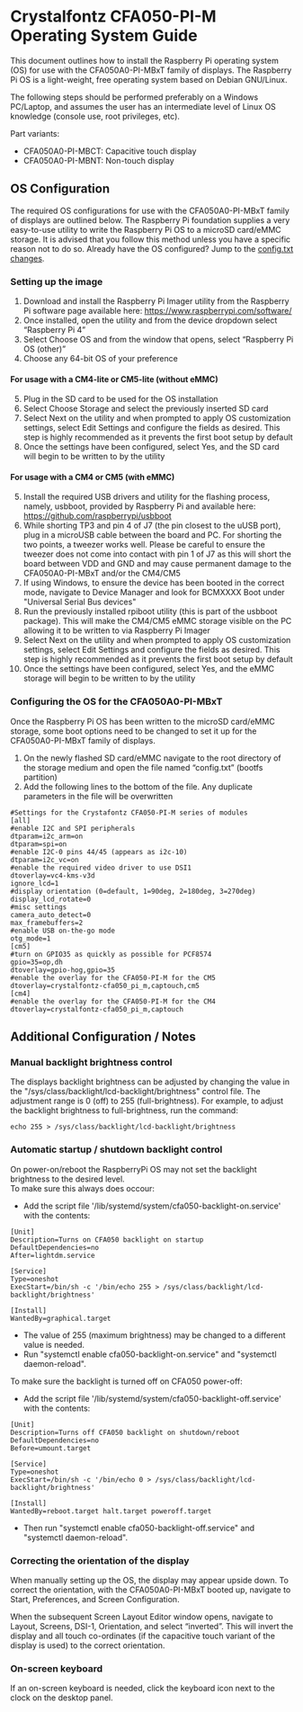 # Crystalfontz CFA050-PI-M Operating System Guide

This document outlines how to install the Raspberry Pi operating system (OS) for use with the CFA050A0-PI-MBxT family of displays.
The Raspberry Pi OS is a light-weight, free operating system based on Debian GNU/Linux.  

The following steps should be performed preferably on a Windows PC/Laptop, and assumes the user has an intermediate level of Linux OS knowledge (console use, root privileges, etc).  

Part variants:
+ CFA050A0-PI-MBCT: Capacitive touch display
+ CFA050A0-PI-MBNT: Non-touch display

## OS Configuration

The required OS configurations for use with the CFA050A0-PI-MBxT family of displays are outlined below. The Raspberry Pi foundation supplies a very easy-to-use utility to write the Raspberry Pi OS to a microSD card/eMMC storage.
It is advised that you follow this method unless you have a specific reason not to do so. Already have the OS configured? Jump to the [config.txt changes](#configuring-the-os-for-the-cfa050a0-pi-mbxt).

### Setting up the image

1. Download and install the Raspberry Pi Imager utility from the Raspberry Pi software page available here: https://www.raspberrypi.com/software/
2. Once installed, open the utility and from the device dropdown select “Raspberry Pi 4”
3. Select Choose OS and from the window that opens, select “Raspberry Pi OS (other)”
4. Choose any 64-bit OS of your preference

#### For usage with a CM4-lite or CM5-lite (without eMMC)
5.	Plug in the SD card to be used for the OS installation
6.  Select Choose Storage and select the previously inserted SD card
7.	Select Next on the utility and when prompted to apply OS customization settings, select Edit Settings and configure the fields as desired. This step is highly recommended as it prevents the first boot setup by default
8.	Once the settings have been configured, select Yes, and the SD card will begin to be written to by the utility

#### For usage with a CM4 or CM5 (with eMMC)
5.  Install the required USB drivers and utility for the flashing process, namely, usbboot, provided by Raspberry Pi and available here: https://github.com/raspberrypi/usbboot
6.  While shorting TP3 and pin 4 of J7 (the pin closest to the uUSB port), plug in a microUSB cable between the board and PC. For shorting the two points, a tweezer works well. Please be careful to ensure the tweezer does not come into contact with pin 1 of J7 as this will short the board between VDD and GND and may cause permanent damage to the CFA050A0-PI-MBxT and/or the CM4/CM5
8.  If using Windows, to ensure the device has been booted in the correct mode, navigate to Device Manager and look for BCMXXXX Boot under "Universal Serial Bus devices"
8.  Run the previously installed rpiboot utility (this is part of the usbboot package). This will make the CM4/CM5 eMMC storage visible on the PC allowing it to be written to via Raspberry Pi Imager
9.  Select Next on the utility and when prompted to apply OS customization settings, select Edit Settings and configure the fields as desired. This step is highly recommended as it prevents the first boot setup by default
10.	Once the settings have been configured, select Yes, and the eMMC storage will begin to be written to by the utility

### Configuring the OS for the CFA050A0-PI-MBxT 
Once the Raspberry Pi OS has been written to the microSD card/eMMC storage, some boot options need to be changed to set it up for the CFA050A0-PI-MBxT family of displays.  
1. On the newly flashed SD card/eMMC navigate to the root directory of the storage medium and open the file named “config.txt” (bootfs partition)
2. Add the following lines to the bottom of the file. Any duplicate parameters in the file will be overwritten
```
#Settings for the Crystafontz CFA050-PI-M series of modules
[all]
#enable I2C and SPI peripherals
dtparam=i2c_arm=on
dtparam=spi=on
#enable I2C-0 pins 44/45 (appears as i2c-10)
dtparam=i2c_vc=on
#enable the required video driver to use DSI1
dtoverlay=vc4-kms-v3d
ignore_lcd=1
#display orientation (0=default, 1=90deg, 2=180deg, 3=270deg)
display_lcd_rotate=0
#misc settings
camera_auto_detect=0
max_framebuffers=2
#enable USB on-the-go mode
otg_mode=1
[cm5]
#turn on GPIO35 as quickly as possible for PCF8574
gpio=35=op,dh
dtoverlay=gpio-hog,gpio=35
#enable the overlay for the CFA050-PI-M for the CM5
dtoverlay=crystalfontz-cfa050_pi_m,captouch,cm5
[cm4]
#enable the overlay for the CFA050-PI-M for the CM4
dtoverlay=crystalfontz-cfa050_pi_m,captouch
```

## Additional Configuration / Notes

### Manual backlight brightness control

The displays backlight brightness can be adjusted by changing the value in the "/sys/class/backlight/lcd-backlight/brightness" control file. The adjustment range is 0 (off) to 255 (full-brightness).
For example, to adjust the backlight brightness to full-brightness, run the command:
```
echo 255 > /sys/class/backlight/lcd-backlight/brightness
```

### Automatic startup / shutdown backlight control

On power-on/reboot the RaspberryPi OS may not set the backlight brightness to the desired level.  
To make sure this always does occour:
+ Add the script file '/lib/systemd/system/cfa050-backlight-on.service' with the contents:
```
[Unit]
Description=Turns on CFA050 backlight on startup
DefaultDependencies=no
After=lightdm.service

[Service]
Type=oneshot
ExecStart=/bin/sh -c '/bin/echo 255 > /sys/class/backlight/lcd-backlight/brightness'

[Install]
WantedBy=graphical.target
```
+ The value of 255 (maximum brightness) may be changed to a different value is needed.
+ Run "systemctl enable cfa050-backlight-on.service" and "systemctl daemon-reload".

To make sure the backlight is turned off on CFA050 power-off:
+ Add the script file '/lib/systemd/system/cfa050-backlight-off.service' with the contents:
```
[Unit]
Description=Turns off CFA050 backlight on shutdown/reboot
DefaultDependencies=no
Before=umount.target

[Service]
Type=oneshot
ExecStart=/bin/sh -c '/bin/echo 0 > /sys/class/backlight/lcd-backlight/brightness'

[Install]
WantedBy=reboot.target halt.target poweroff.target
```
+ Then run "systemctl enable cfa050-backlight-off.service" and "systemctl daemon-reload".

### Correcting the orientation of the display 

When manually setting up the OS, the display may appear upside down. To correct the orientation, with the CFA050A0-PI-MBxT booted up, navigate to Start, Preferences, and Screen Configuration.

When the subsequent Screen Layout Editor window opens, navigate to Layout, Screens, DSI-1, Orientation, and select “inverted”. This will invert the display and all touch co-ordinates (if the capacitive touch variant of the display is used) to the correct orientation.

### On-screen keyboard

If an on-screen keyboard is needed, click the keyboard icon next to the clock on the desktop panel.


